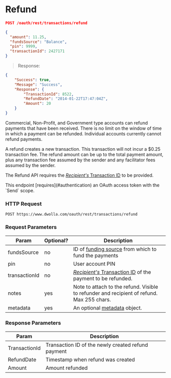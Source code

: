 # Refund

```json
POST /oauth/rest/transactions/refund

{
  "amount": 11.25,
  "fundsSource": "Balance",
  "pin": 9999,
  "transactionId": 2427171
}
```

> Response: 

```json
{
    "Success": true,
    "Message": "Success",
    "Response": {
        "TransactionId": 8522,
        "RefundDate": "2014-01-22T17:47:04Z",
        "Amount": 20
    }
}
```

Commercial, Non-Profit, and Government type accounts can refund payments that have been received.  There is no limit on the window of time in which a payment can be refunded.  Individual accounts currently cannot refund payments.

A refund creates a new transaction.  This transaction will not incur a $0.25 transaction fee.  The refund amount can be up to the total payment amount, plus any transaction fee assumed by the sender and any facilitator fees assumed by the sender.

The Refund API requires the [_Recipient's_ Transaction ID](#how-transactions-work) to be provided.

<aside class="reminder">This endpoint [requires](#authentication) an OAuth access token with the `Send` scope.</aside>

### HTTP Request
`POST https://www.dwolla.com/oauth/rest/transactions/refund`

### Request Parameters

| Param | Optional? | Description |
|-------|-----------|-------------|
| fundsSource | no | ID of [funding source](#funding-sources) from which to fund the payments
| pin | no | User account PIN
| transactionId | no | [_Recipient's_ Transaction ID](#how-transactions-work) of the payment to be refunded.
| notes | yes | Note to attach to the refund.  Visible to refunder and recipient of refund.  Max 255 chars.
| metadata | yes | An optional [metadata](#metadata) object.

### Response Parameters
|Param| Description
|-----|------------
TransactionId | Transaction ID of the newly created refund payment
RefundDate | Timestamp when refund was created
Amount | Amount refunded